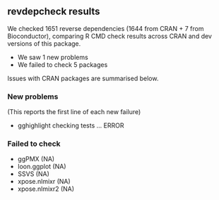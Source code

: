 ## revdepcheck results

We checked 1651 reverse dependencies (1644 from CRAN + 7 from Bioconductor), comparing R CMD check results across CRAN and dev versions of this package.

 * We saw 1 new problems
 * We failed to check 5 packages

Issues with CRAN packages are summarised below.

### New problems
(This reports the first line of each new failure)

* gghighlight
  checking tests ... ERROR

### Failed to check

* ggPMX         (NA)
* loon.ggplot   (NA)
* SSVS          (NA)
* xpose.nlmixr  (NA)
* xpose.nlmixr2 (NA)
